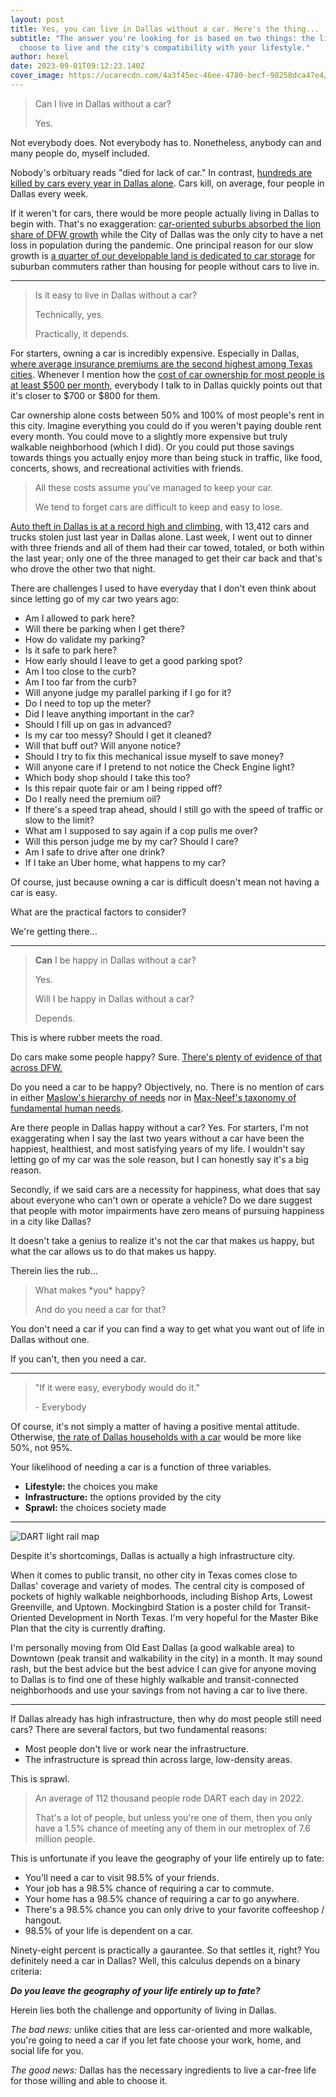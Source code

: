 ```yaml
---
layout: post
title: Yes, you can live in Dallas without a car. Here's the thing...
subtitle: "The answer you're looking for is based on two things: the life you
  choose to live and the city's compatibility with your lifestyle."
author: hexel
date: 2023-09-01T09:12:23.140Z
cover_image: https://ucarecdn.com/4a3f45ec-46ee-4780-becf-98258dca47e4/
---
```

> Can I live in Dallas without a car?
>
> Yes.

Not everybody does. Not everybody has to. Nonetheless, anybody can and many people do, myself included.

Nobody's orbituary reads "died for lack of car." In contrast, [hundreds are killed by cars every year in Dallas alone](https://www.dmagazine.com/frontburner/2021/11/dallas-has-the-second-worst-traffic-fatality-rate-in-the-country/). Cars kill, on average, four people in Dallas every week.

If it weren't for cars, there would be more people actually living in Dallas to begin with. That's no exaggeration: [car-oriented suburbs absorbed the lion share of DFW growth](https://www.dmagazine.com/frontburner/2023/05/dfw-grew-faster-than-any-region-in-the-u-s-last-year-but-dallas-didnt-make-up-its-losses/) while the City of Dallas was the only city to have a net loss in population during the pandemic. One principal reason for our slow growth is [a quarter of our developable land is dedicated to car storage](https://www.dmagazine.com/frontburner/2023/03/a-quarter-of-downtown-dallas-is-parking-lots-could-that-change/) for suburban commuters rather than housing for people without cars to live in.

- - -

> Is it easy to live in Dallas without a car?
>
> Technically, yes.
>
> Practically, it depends.

For starters, owning a car is incredibly expensive. Especially in Dallas, [where average insurance premiums are the second highest among Texas cities](https://www.compare.com/auto-insurance/by-state/texas/dallas-car-insurance#:~:text=The%20average%20cost%20of%20car,(and%20the%20national%20average).). Whenever I mention how the [cost of car ownership for most people is at least $500 per month](https://www.nerdwallet.com/article/loans/auto-loans/total-cost-owning-car), everybody I talk to in Dallas quickly points out that it's closer to $700 or $800 for them.

Car ownership alone costs between 50% and 100% of most people's rent in this city. Imagine everything you could do if you weren't paying double rent every month. You could move to a slightly more expensive but truly walkable neighborhood (which I did). Or you could put those savings towards things you actually enjoy more than being stuck in traffic, like food, concerts, shows, and recreational activities with friends.

> All these costs assume you've managed to keep your car.
>
> We tend to forget cars are difficult to keep and easy to lose.

[Auto theft in Dallas is at a record high and climbing](https://www.cbsnews.com/texas/news/auto-theft-reports-hitting-new-highs-in-north-texas/), with 13,412 cars and trucks stolen just last year in Dallas alone. Last week, I went out to dinner with three friends and all of them had their car towed, totaled, or both within the last year; only one of the three managed to get their car back and that's who drove the other two that night.

There are challenges I used to have everyday that I don't even think about since letting go of my car two years ago:

* Am I allowed to park here?
* Will there be parking when I get there?
* How do validate my parking?
* Is it safe to park here?
* How early should I leave to get a good parking spot?
* Am I too close to the curb?
* Am I too far from the curb?
* Will anyone judge my parallel parking if I go for it?
* Do I need to top up the meter?
* Did I leave anything important in the car?
* Should I fill up on gas in advanced?
* Is my car too messy? Should I get it cleaned?
* Will that buff out? Will anyone notice?
* Should I try to fix this mechanical issue myself to save money?
* Will anyone care if I pretend to not notice the Check Engine light?
* Which body shop should I take this too?
* Is this repair quote fair or am I being ripped off?
* Do I really need the premium oil?
* If there's a speed trap ahead, should I still go with the speed of traffic or slow to the limit?
* What am I supposed to say again if a cop pulls me over?
* Will this person judge me by my car? Should I care?
* Am I safe to drive after one drink?
* If I take an Uber home, what happens to my car?

Of course, just because owning a car is difficult doesn't mean not having a car is easy.

What are the practical factors to consider?

We're getting there...

- - -

> **Can** I be happy in Dallas without a car?
>
> Yes.
>
> Will I be happy in Dallas without a car?
>
> Depends.

This is where rubber meets the road.

Do cars make some people happy? Sure. [There's plenty of evidence of that across DFW.](https://www.instagram.com/carsandcoffee_dallas/?hl=en)

Do you need a car to be happy? Objectively, no. There is no mention of cars in either [Maslow's hierarchy of needs](https://en.wikipedia.org/wiki/Maslow%27s_hierarchy_of_needs) nor in [Max-Neef's taxonomy of fundamental human needs](https://en.wikipedia.org/wiki/Manfred_Max-Neef%27s_Fundamental_human_needs). 

Are there people in Dallas happy without a car? Yes. For starters, I'm not exaggerating when I say the last two years without a car have been the happiest, healthiest, and most satisfying years of my life. I wouldn't say letting go of my car was the sole reason, but I can honestly say it's a big reason.

Secondly, if we said cars are a necessity for happiness, what does that say about everyone who can't own or operate a vehicle? Do we dare suggest that people with motor impairments have zero means of pursuing happiness in a city like Dallas?

It doesn't take a genius to realize it's not the car that makes us happy, but what the car allows us to do that makes us happy.

Therein lies the rub...

> What makes \*you\* happy?
>
> And do you need a car for that?

You don't need a car if you can find a way to get what you want out of life in Dallas without one.

If you can't, then you need a car.

- - -

> "If it were easy, everybody would do it."
>
> \- Everybody

Of course, it's not simply a matter of having a positive mental attitude. Otherwise, [the rate of Dallas households with a car](https://www.dmagazine.com/publications/d-ceo/2018/september/rethinking-dallas-attraction-to-the-automobile/#:~:text=According%20to%20American%20Community%20Survey,metropolitan%20statistical%20areas%20(MSAs).) would be more like 50%, not 95%.

Your likelihood of needing a car is a function of three variables.

* **Lifestyle:** the choices you make
* **Infrastructure:** the options provided by the city
* **Sprawl:** the choices society made

- - -

![DART light rail map](https://ucarecdn.com/b4dc0ca4-2223-4c38-99c8-0b7a55c54edf/ "DART light rail map")

Despite it's shortcomings, Dallas is actually a high infrastructure city.

When it comes to public transit, no other city in Texas comes close to Dallas' coverage and variety of modes. The central city is composed of pockets of highly walkable neighborhoods, including Bishop Arts, Lowest Greenville, and Uptown. Mockingbird Station is a poster child for Transit-Oriented Development in North Texas. I'm very hopeful for the Master Bike Plan that the city is currently drafting.

I'm personally moving from Old East Dallas (a good walkable area) to Downtown (peak transit and walkability in the city) in a month. It may sound rash, but the best advice but the best advice I can give for anyone moving to Dallas is to find one of these highly walkable and transit-connected neighborhoods and use your savings from not having a car to live there. 

- - -

If Dallas already has high infrastructure, then why do most people still need cars? There are several factors, but two fundamental reasons:

* Most people don't live or work near the infrastructure.
* The infrastructure is spread thin across large, low-density areas.

This is sprawl.

> An average of 112 thousand people rode DART each day in 2022.
>
> That's a lot of people, but unless you're one of them, then you only have a 1.5% chance of meeting any of them in our metroplex of 7.6 million people.

This is unfortunate if you leave the geography of your life entirely up to fate:

* You'll need a car to visit 98.5% of your friends.
* Your job has a 98.5% chance of requiring a car to commute.
* Your home has a 98.5% chance of requiring a car to go anywhere.
* There's a 98.5% chance you can only drive to your favorite coffeeshop / hangout. 
* 98.5% of your life is dependent on a car.

Ninety-eight percent is practically a gaurantee. So that settles it, right? You definitely need a car in Dallas? Well, this calculus depends on a binary criteria:

***Do you leave the geography of your life entirely up to fate?***

Herein lies both the challenge and opportunity of living in Dallas.

*The bad news:* unlike cities that are less car-oriented and more walkable, you're going to need a car if you let fate choose your work, home, and social life for you.

*The good news:* Dallas has the necessary ingredients to live a car-free life for those willing and able to choose it.